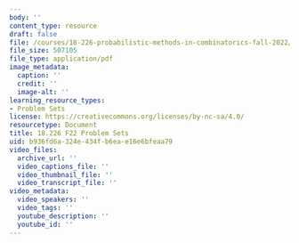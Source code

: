 ```yaml
---
body: ''
content_type: resource
draft: false
file: /courses/18-226-probabilistic-methods-in-combinatorics-fall-2022/mit18_226_f22_psets.pdf
file_size: 507105
file_type: application/pdf
image_metadata:
  caption: ''
  credit: ''
  image-alt: ''
learning_resource_types:
- Problem Sets
license: https://creativecommons.org/licenses/by-nc-sa/4.0/
resourcetype: Document
title: 18.226 F22 Problem Sets
uid: b936fd6a-324e-434f-b6ea-e16e6bfeaa79
video_files:
  archive_url: ''
  video_captions_file: ''
  video_thumbnail_file: ''
  video_transcript_file: ''
video_metadata:
  video_speakers: ''
  video_tags: ''
  youtube_description: ''
  youtube_id: ''
---
```

